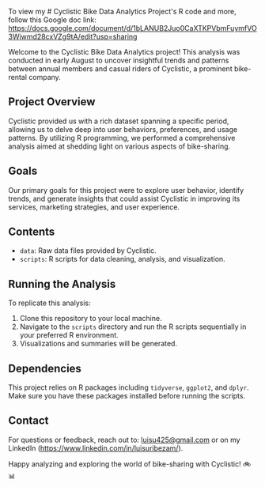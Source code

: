 To view my # Cyclistic Bike Data Analytics Project's R code and more, follow this Google doc link: https://docs.google.com/document/d/1bLANUB2Juo0CaXTKPVbmFuymfVO3Wiwmd28cxVZg9tA/edit?usp=sharing

Welcome to the Cyclistic Bike Data Analytics project! This analysis was conducted in early August to uncover insightful trends and patterns between annual members and casual riders of Cyclistic, a prominent bike-rental company.

## Project Overview

Cyclistic provided us with a rich dataset spanning a specific period, allowing us to delve deep into user behaviors, preferences, and usage patterns. By utilizing R programming, we performed a comprehensive analysis aimed at shedding light on various aspects of bike-sharing.

## Goals

Our primary goals for this project were to explore user behavior, identify trends, and generate insights that could assist Cyclistic in improving its services, marketing strategies, and user experience.

## Contents

- `data`: Raw data files provided by Cyclistic.
- `scripts`: R scripts for data cleaning, analysis, and visualization.

## Running the Analysis

To replicate this analysis:

1. Clone this repository to your local machine.
2. Navigate to the `scripts` directory and run the R scripts sequentially in your preferred R environment.
3. Visualizations and summaries will be generated.

## Dependencies

This project relies on R packages including `tidyverse`, `ggplot2`, and `dplyr`. Make sure you have these packages installed before running the scripts.

## Contact

For questions or feedback, reach out to: luisu425@gmail.com or on my LinkedIn (https://www.linkedin.com/in/luisuribezam/).

Happy analyzing and exploring the world of bike-sharing with Cyclistic! 🚲📊
